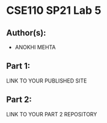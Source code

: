# CSE110 SP21 Lab 5

## Author(s):
- ANOKHI MEHTA

## Part 1:

LINK TO YOUR PUBLISHED SITE

## Part 2:

LINK TO YOUR PART 2 REPOSITORY